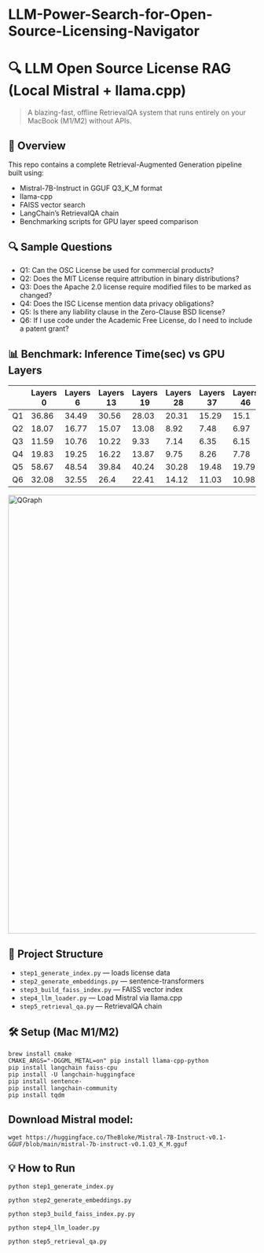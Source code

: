 # LLM-Power-Search-for-Open-Source-Licensing-Navigator
# 🔍 LLM Open Source License RAG (Local Mistral + llama.cpp)

> A blazing-fast, offline RetrievalQA system that runs entirely on your MacBook (M1/M2) without APIs.

## 🚀 Overview

This repo contains a complete Retrieval-Augmented Generation pipeline built using:
- Mistral-7B-Instruct in GGUF Q3_K_M format
- llama-cpp
- FAISS vector search
- LangChain’s RetrievalQA chain
- Benchmarking scripts for GPU layer speed comparison

## 🔍 Sample Questions
- Q1: Can the OSC License be used for commercial products?				
- Q2: Does the MIT License require attribution in binary distributions?			
- Q3: Does the Apache 2.0 license require modified files to be marked as changed?
- Q4: Does the ISC License mention data privacy obligations?
- Q5: Is there any liability clause in the Zero-Clause BSD license?
- Q6: If I use code under the Academic Free License, do I need to include a patent grant?


## 📊 Benchmark: Inference Time(sec) vs GPU Layers
|     | Layers 0 | Layers 6 | Layers 13 | Layers 19 | Layers 28 | Layers 37 | Layers 46 | Layers 55 | Layers 64 |
| --- | -------- | -------- | --------- | --------- | --------- | --------- | --------- | --------- | --------- |
| Q1  | 36.86    | 34.49    | 30.56     | 28.03     | 20.31     | 15.29     | 15.1      | 15.06     | 15.82     |
| Q2  | 18.07    | 16.77    | 15.07     | 13.08     | 8.92      | 7.48      | 6.97      | 6.88      | 7.01      |
| Q3  | 11.59    | 10.76    | 10.22     | 9.33      | 7.14      | 6.35      | 6.15      | 5.53      | 5.68      |
| Q4  | 19.83    | 19.25    | 16.22     | 13.87     | 9.75      | 8.26      | 7.78      | 7.62      | 7.87      |
| Q5  | 58.67    | 48.54    | 39.84     | 40.24     | 30.28     | 19.48     | 19.79     | 18.97     | 19.69     |
| Q6  | 32.08    | 32.55    | 26.4      | 22.41     | 14.12     | 11.03     | 10.98     | 11.1      | 10.96     |

<img width="893" alt="QGraph" src="https://github.com/user-attachments/assets/3186c0ae-9648-4593-bd64-5d1a79050327" />


## 📂 Project Structure

- `step1_generate_index.py` — loads license data
- `step2_generate_embeddings.py` — sentence-transformers
- `step3_build_faiss_index.py` — FAISS vector index
- `step4_llm_loader.py` — Load Mistral via llama.cpp
- `step5_retrieval_qa.py` — RetrievalQA chain

## 🛠️ Setup (Mac M1/M2)

```
brew install cmake
CMAKE_ARGS="-DGGML_METAL=on" pip install llama-cpp-python
pip install langchain faiss-cpu
pip install -U langchain-huggingface
pip install sentence-
pip install langchain-community
pip install tqdm
```
## Download Mistral model:

`wget https://huggingface.co/TheBloke/Mistral-7B-Instruct-v0.1-GGUF/blob/main/mistral-7b-instruct-v0.1.Q3_K_M.gguf`

## 💡 How to Run
`python step1_generate_index.py`

`python step2_generate_embeddings.py`

`python step3_build_faiss_index.py.py`

`python step4_llm_loader.py`

`python step5_retrieval_qa.py`

